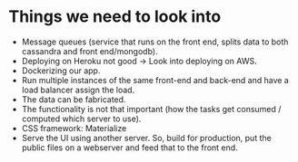 # Things we need to look into

- Message queues (service that runs on the front end, splits data to both cassandra and front end/mongodb).
- Deploying on Heroku not good -> Look into deploying on AWS.
- Dockerizing our app.
- Run multiple instances of the same front-end and back-end and have a load balancer assign the load. 
- The data can be fabricated.
- The functionality is not that important (how the tasks get consumed / computed which server to use).
- CSS framework: Materialize
- Serve the UI using another server. So, build for production, put the public files on a webserver and feed that to the front end.
